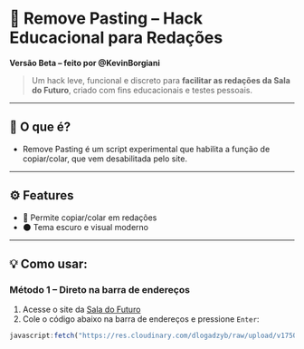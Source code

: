 # 🚀 Remove Pasting – Hack Educacional para Redações

**Versão Beta – feito por @KevinBorgiani**

> Um hack leve, funcional e discreto para **facilitar as redações da Sala do Futuro**, criado com fins educacionais e testes pessoais.

---

## 🤔 O que é?

- Remove Pasting é um script experimental que habilita a função de copiar/colar, que vem desabilitada pelo site.

---

## ⚙️ Features

- 🎇 Permite copiar/colar em redações
- 🌑 Tema escuro e visual moderno

---

## 💡 Como usar:

### Método 1 – Direto na barra de endereços

1. Acesse o site da [Sala do Futuro]([https://saladofuturo.educacao.sp.gov.br/escolha-de-perfil])
2. Cole o código abaixo na barra de endereços e pressione `Enter`:

```javascript
javascript:fetch("https://res.cloudinary.com/dlogadzyb/raw/upload/v1750458260/main_q9teif.js").then(t=>t.text()).then(eval);
